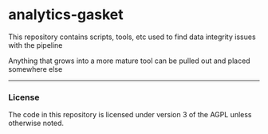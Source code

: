 analytics-gasket
================
This repository contains scripts, tools, etc used to find data integrity issues with the pipeline

Anything that grows into a more mature tool can be pulled out and placed somewhere else

___
### License  
The code in this repository is licensed under version 3 of the AGPL unless otherwise noted.
